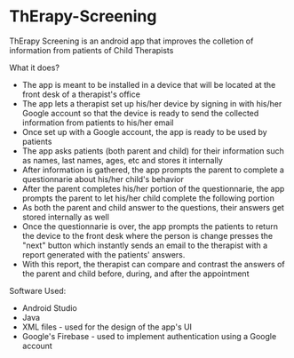 # ThErapy-Screening

ThErapy Screening is an android app that improves the colletion of information from patients of Child Therapists
  
What it does?

 - The app is meant to be installed in a device that will be located at the front desk of a therapist's office 
 - The app lets a therapist set up his/her device by signing in with his/her Google account so that the device is ready to send the collected information from patients to his/her email 
 - Once set up with a Google account, the app is ready to be used by patients 
 - The app asks patients (both parent and child) for their information such as names, last names, ages, etc and stores it internally
 - After information is gathered, the app prompts the parent to complete a questionnarie about his/her child's behavior
 - After the parent completes his/her portion of the questionnarie, the app prompts the parent to let his/her child complete the following portion
 - As both the parent and child answer to the questions, their answers get stored internally as well
 - Once the questionnarie is over, the app prompts the patients to return the device to the front desk where the person is change presses the "next" button which instantly sends an email to the therapist with a report generated with the patients' answers.
 - With this report, the therapist can compare and contrast the answers of the parent and child before, during, and after the appointment

Software Used:

 - Android Studio
 - Java
 - XML files - used for the design of the app's UI
 - Google's Firebase - used to implement authentication using a Google account

